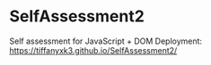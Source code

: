 # SelfAssessment2
Self assessment for JavaScript + DOM
Deployment: https://tiffanyxk3.github.io/SelfAssessment2/
